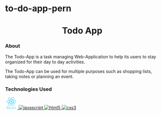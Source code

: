 # to-do-app-pern

<h1 align="center">Todo App</h1>

<h3>About</h3>
<p>The Todo-App is a task managing Web-Application to help its users to stay organized for their day to day activities.</p> 
<p>The Todo-App can be used for multiple purposes such as shopping lists, taking notes or planning an event.</p>
<h3>Technologies Used</h3>
<p> <a href="https://reactjs.org/" target="_blank"> <img src="https://raw.githubusercontent.com/devicons/devicon/master/icons/react/react-original-wordmark.svg" alt="react" width="40" height="40"/> </a>
<a href="https://developer.mozilla.org/en-US/docs/Web/JavaScript" target="_blank"> <img src="https://cdn.jsdelivr.net/gh/devicons/devicon/icons/express/express-original-wordmark.svg" alt="javascript" width="40" height="40"/> </a> 
<a href="https://www.w3.org/html/" target="_blank"> <img src="https://cdn.jsdelivr.net/gh/devicons/devicon/icons/nodejs/nodejs-original-wordmark.svg" alt="html5" width="40" height="40"/> </a><a href="https://www.w3schools.com/css/" target="_blank"> <img src="[https://raw.githubusercontent.com/devicons/devicon/master/icons/css3/css3-original-wordmark.svg](https://cdn.jsdelivr.net/gh/devicons/devicon/icons/postgresql/postgresql-original-wordmark.svg)https://cdn.jsdelivr.net/gh/devicons/devicon/icons/postgresql/postgresql-original-wordmark.svg" alt="css3" width="40" height="40"/> </a></p>

